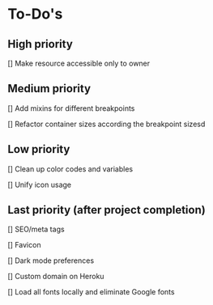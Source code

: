 # To-Do's

## High priority

[] Make resource accessible only to owner

## Medium priority

[] Add mixins for different breakpoints

[] Refactor container sizes according the breakpoint sizesd

## Low priority

[] Clean up color codes and variables

[] Unify icon usage

## Last priority (after project completion)

[] SEO/meta tags

[] Favicon

[] Dark mode preferences

[] Custom domain on Heroku

[] Load all fonts locally and eliminate Google fonts

